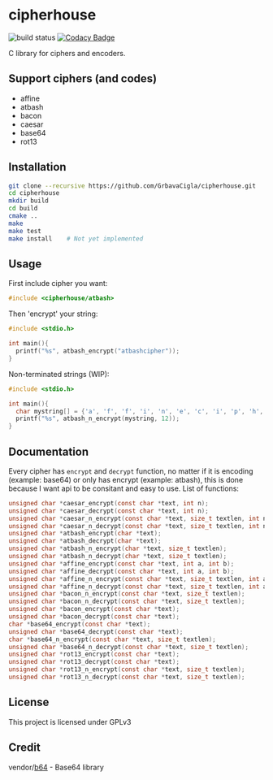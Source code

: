 # cipherhouse 
![build status](https://github.com/GrbavaCigla/cipherhouse/workflows/C/C++%20CI/badge.svg)
[![Codacy Badge](https://api.codacy.com/project/badge/Grade/3911916cac264460a4b0ebaa82e7fa6c)](https://app.codacy.com/manual/GrbavaCigla/cipherhouse?utm_source=github.com&utm_medium=referral&utm_content=GrbavaCigla/cipherhouse&utm_campaign=Badge_Grade_Dashboard)

C library for ciphers and encoders.

## Support ciphers (and codes)
- affine
- atbash
- bacon
- caesar
- base64
- rot13

## Installation
```sh
git clone --recursive https://github.com/GrbavaCigla/cipherhouse.git
cd cipherhouse
mkdir build
cd build
cmake ..
make
make test
make install    # Not yet implemented
```
## Usage

First include cipher you want:
```c
#include <cipherhouse/atbash>
```

Then 'encrypt' your string:
```c
#include <stdio.h>

int main(){
  printf("%s", atbash_encrypt("atbashcipher"));
}
```
Non-terminated strings (WIP):
```c
#include <stdio.h>

int main(){
  char mystring[] = {'a', 'f', 'f', 'i', 'n', 'e', 'c', 'i', 'p', 'h', 'e', 'r'};
  printf("%s", atbash_n_encrypt(mystring, 12));
}
```

## Documentation
Every cipher has `encrypt` and `decrypt` function, no matter if it is encoding (example: base64) or only has encrypt (example: atbash), this is done because I want api to be consitant and easy to use.
List of functions:
```c
unsigned char *caesar_encrypt(const char *text, int n);
unsigned char *caesar_decrypt(const char *text, int n);
unsigned char *caesar_n_encrypt(const char *text, size_t textlen, int n);
unsigned char *caesar_n_decrypt(const char *text, size_t textlen, int n);
unsigned char *atbash_encrypt(char *text);
unsigned char *atbash_decrypt(char *text);
unsigned char *atbash_n_encrypt(char *text, size_t textlen);
unsigned char *atbash_n_decrypt(char *text, size_t textlen);
unsigned char *affine_encrypt(const char *text, int a, int b);
unsigned char *affine_decrypt(const char *text, int a, int b);
unsigned char *affine_n_encrypt(const char *text, size_t textlen, int a, int b);
unsigned char *affine_n_decrypt(const char *text, size_t textlen, int a, int b);
unsigned char *bacon_n_encrypt(const char *text, size_t textlen);
unsigned char *bacon_n_decrypt(const char *text, size_t textlen);
unsigned char *bacon_encrypt(const char *text);
unsigned char *bacon_decrypt(const char *text);
char *base64_encrypt(const char *text);
unsigned char *base64_decrypt(const char *text);
char *base64_n_encrypt(const char *text, size_t textlen);
unsigned char *base64_n_decrypt(const char *text, size_t textlen);
unsigned char *rot13_encrypt(const char *text);
unsigned char *rot13_decrypt(const char *text);
unsigned char *rot13_n_encrypt(const char *text, size_t textlen);
unsigned char *rot13_n_decrypt(const char *text, size_t textlen);

```

## License
This project is licensed under GPLv3

## Credit
vendor/[b64](https://github.com/littlstar/b64.c) - Base64 library
